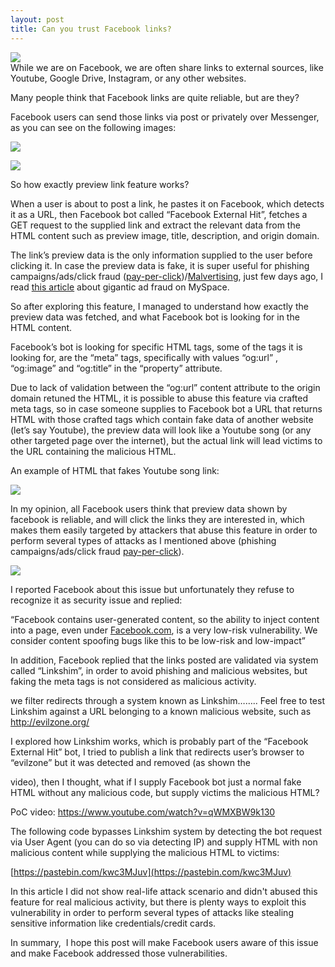 ```yaml
---
layout: post
title: Can you trust Facebook links?
---   
```



![](https://lh6.googleusercontent.com/MFkLG8ihSjMxdxpGsAh_XTF7nNRPoMv30BfCqgjmJD6priM3JUm2nAeIJRgUtHBXNfrJszMtJwe-YLOhx_2v42eJ7b0FjhDocxogRx4R9U0j1ciTLmAUolpOjivQLTTpZcvUqx9Y)<br>While we are on Facebook, we are often share links to external sources, like Youtube, Google Drive, Instagram, or any other websites.

Many people think that Facebook links are quite reliable, but are they?  
  

Facebook users can send those links via post or privately over Messenger, as you can see on the following images:

  

![](https://lh6.googleusercontent.com/MFkLG8ihSjMxdxpGsAh_XTF7nNRPoMv30BfCqgjmJD6priM3JUm2nAeIJRgUtHBXNfrJszMtJwe-YLOhx_2v42eJ7b0FjhDocxogRx4R9U0j1ciTLmAUolpOjivQLTTpZcvUqx9Y)

  

![](https://lh5.googleusercontent.com/gKRqbSQXnm-eKOVygWdSLfZZvEuqI2zExazq4QY_RpVGjZ7E0wMQ0LiJ42jDbR4IAEisPWKYYf9ZLSOFSiSAxQHoYyEu-2nsAYi3sI7GZEVmEzIueS3QliEn3kwYSxgJGuDEFMBR)

  

So how exactly preview link feature works?  

When a user is about to post a link, he pastes it on Facebook, which detects it as a URL, then Facebook bot called “Facebook External Hit”, fetches a GET request to the supplied link and extract the relevant data from the HTML content such as preview image, title, description, and origin domain.

The link’s preview data is the only information supplied to the user before clicking it. In case the preview data is fake, it is super useful for phishing campaigns/ads/click fraud ([pay-per-click](https://en.wikipedia.org/wiki/Pay_per_click))/[Malvertising](https://en.wikipedia.org/wiki/Malvertising), just few days ago, I read [this article](https://www.buzzfeed.com/craigsilverman/remember-tom) about gigantic ad fraud on MySpace.

  

So after exploring this feature, I managed to understand how exactly the preview data was fetched, and what Facebook bot is looking for in the HTML content.

Facebook’s bot is looking for specific HTML tags, some of the tags it is looking for, are the “meta” tags, specifically with values “og:url” , “og:image” and “og:title” in the “property” attribute.

Due to lack of validation between the “og:url” content attribute to the origin domain retuned the HTML, it is possible to abuse this feature via crafted meta tags, so in case someone supplies to Facebook bot a URL that returns HTML with those crafted tags which contain fake data of another website (let’s say Youtube), the preview data will look like a Youtube song (or any other targeted page over the internet), but the actual link will lead victims to the URL containing the malicious HTML.

An example of HTML that fakes Youtube song link:

  

![](https://lh6.googleusercontent.com/DnWp8o7ybSNi0L5ne-Jngw5ceYFctKIA7ludZ91zjY6ZPSqQo-LQ9JSCOv_vj5jj1pCXvzny8MIhwcIWhebyuRHa1v3T-LUvx4wVq6LLdSTi5aVbuMiPSAGbtB3vuRXpKZmRtZSL)

  

In my opinion, all Facebook users think that preview data shown by facebook is reliable, and will click the links they are interested in, which makes them easily targeted by attackers that abuse this feature in order to perform several types of attacks as I mentioned above (phishing campaigns/ads/click fraud [pay-per-click](https://en.wikipedia.org/wiki/Pay_per_click)).

  

![](https://lh5.googleusercontent.com/WqXJlkRGVSkc8IP5seqhPbtI1a82maATJsqxLe2_U9Ihakq89ygR-7xUolW2XVPbpP0Qjc4y9GGN_FFHpSFckpnjJZ7IX-V4fbjOMs--LyTr2c9rZIiILov7Ln7mvOAnSa5qqdMy)

  

I reported Facebook about this issue but unfortunately they refuse to recognize it as security issue and replied:

“Facebook contains user-generated content, so the ability to inject content into a page, even under [Facebook.com](http://facebook.com/), is a very low-risk vulnerability. We consider content spoofing bugs like this to be low-risk and low-impact”

  

  
In addition, Facebook replied that the links posted are validated via system called “Linkshim”, in order to avoid phishing and malicious websites, but faking the meta tags is not considered as malicious activity.

we filter redirects through a system known as Linkshim…….. Feel free to test Linkshim against a URL belonging to a known malicious website, such as http://evilzone.org/

  

I explored how Linkshim works, which is probably part of the “Facebook External Hit” bot, I tried to publish a link that redirects user’s browser to “evilzone” but it was detected and removed (as shown the 

video), then I thought, what if I supply Facebook bot just a normal fake HTML without any malicious code, but supply victims the malicious HTML?

PoC video:
https://www.youtube.com/watch?v=qWMXBW9k130
  

The following code bypasses Linkshim system by detecting the bot request via User Agent (you can do so via detecting IP) and supply HTML with non malicious content while supplying the malicious HTML to victims:

[https://pastebin.com/kwc3MJuv](https://pastebin.com/kwc3MJuv)  
  
  

In this article I did not show real-life attack scenario and didn't abused this feature for real malicious activity, but there is plenty ways to exploit this vulnerability in order to perform several types of attacks like stealing sensitive information like credentials/credit cards.

In summary,  I hope this post will make Facebook users aware of this issue and make Facebook addressed those vulnerabilities.

  
  
